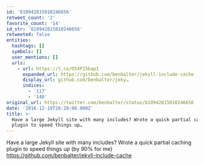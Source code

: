 ```yaml
---
id: '810942815010246656'
retweet_count: '2'
favorite_count: '14'
id_str: '810942815010246656'
retweeted: false
entities:
  hashtags: []
  symbols: []
  user_mentions: []
  urls:
    - url: https://t.co/O5XP25bap1
      expanded_url: https://github.com/benbalter/jekyll-include-cache
      display_url: github.com/benbalter/jeky…
      indices:
        - '117'
        - '140'
original_url: https://twitter.com/benbalter/status/810942815010246656
date: '2016-12-19T20:20:08.000Z'
title: >-
  Have a large Jekyll site with many includes? Wrote a quick partial caching
  plugin to speed things up…
---
```


Have a large Jekyll site with many includes? Wrote a quick partial caching plugin to speed things up (by 90% for me) https://github.com/benbalter/jekyll-include-cache